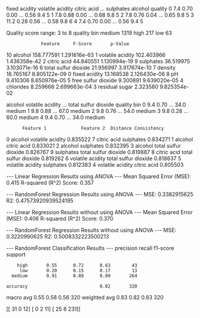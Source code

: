    fixed acidity  volatile acidity  citric acid  ...  sulphates  alcohol  quality
0            7.4              0.70         0.00  ...       0.56      9.4        5
1            7.8              0.88         0.00  ...       0.68      9.8        5
2            7.8              0.76         0.04  ...       0.65      9.8        5
3           11.2              0.28         0.56  ...       0.58      9.8        6
4            7.4              0.70         0.00  ...       0.56      9.4        5

Quality score range: 3 to 8
quality bin
medium    1319
high       217
low         63

                 Feature     F-Score       p-Value
10               alcohol  158.777591  1.291616e-63
1       volatile acidity  102.403966  1.436358e-42
2            citric acid   44.840551  1.130994e-19
9              sulphates   36.519975  3.103071e-16
6   total sulfur dioxide   21.956997  3.917674e-10
7                density   18.765167  8.805122e-09
0          fixed acidity   13.168538  2.126430e-06
8                     pH    9.410306  8.650976e-05
5    free sulfur dioxide    9.300891  9.639020e-05
4              chlorides    8.259666  2.699663e-04
3         residual sugar    2.323580  9.825354e-02

   alcohol  volatile acidity  ...  total sulfur dioxide  quality bin
0      9.4              0.70  ...                  34.0       medium
1      9.8              0.88  ...                  67.0       medium
2      9.8              0.76  ...                  54.0       medium
3      9.8              0.28  ...                  60.0       medium
4      9.4              0.70  ...                  34.0       medium

          Feature 1             Feature 2  Distance Consistency
0           alcohol      volatile acidity              0.835522
7       citric acid             sulphates              0.834271
1           alcohol           citric acid              0.833021
2           alcohol             sulphates              0.832395
3           alcohol  total sulfur dioxide              0.826767
9         sulphates  total sulfur dioxide              0.819887
8       citric acid  total sulfur dioxide              0.819262
6  volatile acidity  total sulfur dioxide              0.818637
5  volatile acidity             sulphates              0.812383
4  volatile acidity           citric acid              0.805503

--- Linear Regression Results using ANOVA ---
Mean Squared Error (MSE): 0.415
R-squared (R^2) Score: 0.357

--- RandomForest Regression Results using ANOVA ---
MSE: 0.3382915625
R2: 0.47573920939524195

--- Linear Regression Results without using ANOVA ---
Mean Squared Error (MSE): 0.406
R-squared (R^2) Score: 0.370

--- RandomForest Regression Results without using ANOVA ---
MSE: 0.3220990625
R2: 0.5008332223500213

--- RandomForest Classification Results ---
              precision    recall  f1-score   support

        high       0.55      0.72      0.63        43
         low       0.20      0.15      0.17        13
      medium       0.91      0.88      0.89       264

    accuracy                           0.82       320
   macro avg       0.55      0.58      0.56       320
weighted avg       0.83      0.82      0.83       320

[[ 31   0  12]
 [  0   2  11]
 [ 25   8 231]]
